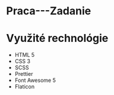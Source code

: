 # Praca---Zadanie



# Využité rechnológie

- HTML 5
- CSS 3
- SCSS
- Prettier
- Font Awesome 5
- Flaticon
